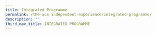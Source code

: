 ```yaml
---
title: Integrated Programme
permalink: /the-acs-independent-experience/integrated-programme/
description: ""
third_nav_title: INTEGRATED PROGRAMME
---
```

